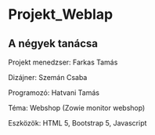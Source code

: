 # Projekt_Weblap
<h2>A négyek tanácsa</h2>
<p>Projekt menedzser: Farkas Tamás</p>
<p>Dizájner: Szemán Csaba</p>
<p>Programozó: Hatvani Tamás</p>

<p>Téma: Webshop (Zowie monitor webshop)</p>
<p>Eszközök: HTML 5, Bootstrap 5, Javascript</p>
